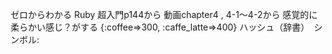ゼロからわかる Ruby 超入門p144から
動画chapter4 , 4-1〜4-2から
感覚的に柔らかい感じ？がする
{:coffee=>300, :caffe_latte=>400}
ハッシュ（辞書）　シンボル:

